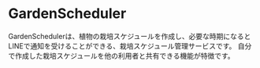 # GardenScheduler

GardenSchedulerは、植物の栽培スケジュールを作成し、必要な時期になるとLINEで通知を受けることができる、栽培スケジュール管理サービスです。
自分で作成した栽培スケジュールを他の利用者と共有できる機能が特徴です。
